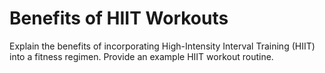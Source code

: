 # Benefits of HIIT Workouts

Explain the benefits of incorporating High-Intensity Interval Training (HIIT) into a fitness regimen. Provide an example HIIT workout routine.